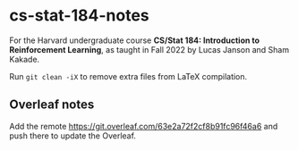 # cs-stat-184-notes

For the Harvard undergraduate course **CS/Stat 184: Introduction to Reinforcement Learning**, as taught in Fall 2022 by Lucas Janson and Sham Kakade.

Run `git clean -iX` to remove extra files from LaTeX compilation.

## Overleaf notes

Add the remote <https://git.overleaf.com/63e2a72f2cf8b91fc96f46a6> and push there to update the Overleaf.
